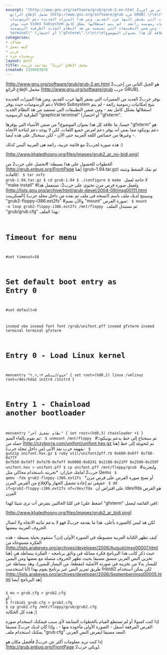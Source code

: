 ```yaml
---
excerpt: "[http://www.gnu.org/software/grub/grub-2.en.html جرب2] هو الجيل الثاني من
  محمل الإقلاع الرائع [http://www.gnu.org/software/grub جرب GRUB].\r\n\r\nيوفر جرب2
  العديد من المميزات التي يفتقر إليها جرب القديم، ومن هذا الميزات الجديدة دعم الرسوميات
  حيث يوفر Video Subsystem يتيح إمكانيات رسومية رائعة - لم يتم استغلالها بشكل كامل
  بعد - ومن ضمن التطبيقات التي تستفيد من هذ النظام الجديد الطرقية الرسومية \"graphical
  terminal\" أو اختصارا \"gfxterm\".\r\n\r\nحسنا، ما علاقة كل هذا بعنوان الموضوع؟"
categories:
- مقالات
- كيف تعمل
- عربي
- برمجيات حرة
layout: post
title: محمل الإقلاع "جرب2" بقائمة عربية
created: 1159403976
---
```

[http://www.gnu.org/software/grub/grub-2.en.html جرب2] هو الجيل الثاني من محمل الإقلاع الرائع [http://www.gnu.org/software/grub جرب GRUB].

يوفر جرب2 العديد من المميزات التي يفتقر إليها جرب القديم، ومن هذا الميزات الجديدة دعم الرسوميات حيث يوفر Video Subsystem يتيح إمكانيات رسومية رائعة - لم يتم استغلالها بشكل كامل بعد - ومن ضمن التطبيقات التي تستفيد من هذ النظام الجديد الطرقية الرسومية "graphical terminal" أو اختصارا "gfxterm".

حسنا، ما علاقة كل هذا بعنوان الموضوع؟ من ضمن اﻷشياء التي يوفرها "gfxterm" هو دعم يونيكود مما يعني أنه يوفر دعم لعرض جميع اللغات، لكن لا يوجد دعم لثناءية الاتجاه وغيرها من خصائص اللغة العربية حتى اﻵن - لكن سنحتال على هذه أيضا -.

هذه صورة لجرب2 مع قائمة عربية، رائعة هى العربية أليس كذلك :)

[http://www.khaledhosny.org/files/images/grub2_ar_no-bidi.png]

الخطوات للحصول على هذا بسيطة:
#نحصل على جرب2 من [http://grub.enbug.org/FrontPage هنا] (grub-1.94.tar.gz) ثم نفك الضغط ونثبته كالعادة:
<code>
$ tar xvfz grub-1.94.tar.gz
$ cd grub-1.94
$ ./configure
$ make
</code>
لا حاجة لعمل "make install" 
#ولعمل صورة قرص مرن تحتوي على جرب2: نستعمل هذا [http://lists.gnu.org/archive/html/grub-devel/2004-09/msg00111.html السكريبت] (انسخه فى ملف ثم نفذه من داخل مجلد جرب) وسينتج لديك ملف باسم "grub2-floppy-i386.ext2fs"
#واﻵن نضم "mount" صورة القرص:
<code>
$ mount -o loop grub2-floppy-i386.ext2fs /mnt/floppy
</code>
ثم نستبدل الملف "grub/grub.cfg" بهذا الملف:
<code>
# Timeout for menu
#set timeout=10

# Set default boot entry as Entry 0
#set default=0

insmod vbe
insmod font
font /grub/unifont.pff
insmod gfxterm
insmod terminal
terminal gfxterm

# Entry 0 - Load Linux kernel
menuentry "جنو/لينكس ٢,٦,١٣" {
	set root=(hd0,1)
        linux /vmlinuz root=/dev/hda2
	initrd /initrd
}

# Entry 1 - Chainload another bootloader
menuentry "نظام تشغيل آخر" {
	set root=(hd0,3)
	 chainloader +1
}
</code>
 ثم نقوم بإلغاء الضم:
<code>
$ unmount /mnt/floppy
</code>
#ثم سنحتاج إلى خط يدعم يونيكود: حمله من [http://czyborra.com/unifont/unifont.hex.gz هنا] ثم لتحويله إلى خط يفهمه جرب نفذ الآتي (من داخل مجلد جرب):
<code>
$ gunzip unifont.hex.gz
$ ruby util/unifont2pff.rb 0x600-0x6ff 0x750-0x77f 0xfb50-0xfdff 0xfe70-0xfeff 0x0000-0x0241 0x2190-0x21FF 0x2500-0x259f unifont.hex > unifont.pff
$ cp unifont.pff /mnt/floppy/grub
</code>
#ولتجربة جرب2 أمامك خياران:
*تجربته باستخدام محاكي مثل Qemu
<code>
$ qemu -fda grub2-floppy-i386.ext2fs
</code>
*أو نسخ صورة القرص على قرص مرن حقيقي ثم إعادة تشغيل الجهاز والإقلاع من القرص المرن
<code>
$ dd if=grub2-floppy-i386.ext2fs of=/dev/fda
</code>
على افتراض أن /dev/fda هو القرص المرن

في كلتا الحالتين يفترض أت ترى شيئا كهذا (اضغط علي "gfxterm" في القائمة ليعمل):

[http://www.khaledhosny.org/files/images/grub2_ar_bidi.png]

لكن هذ ليس كالصورة بأعلى، هذا ما يقدمه جرب2 فهو لا يدعم ثنائية الاتجاه ولا اتصال الحروف العربية ببعضها.

كيف تظهر الكتابة العربية مضبوطة في الصورة اﻷولى إذن؟ سنقوم بحيلة بسيطة - هذه الفكرة مستوحاه من [http://lists.arabeyes.org/archives/developer/2006/August/msg00007.html هنا] حيث ذكر كاتب هذا البرنامج فكرة مماثلة في وثائق برنامجه - الفكرة ببساطة هي تخزين النص العربي منسق مسبقا بحيث تظهر الحروف متصلة مع بعضها ومن اليمين لليسار بدلا من تخزينه في صورته الأصلية (مقطعا، من اليسار لليمين)، وهذ ببساطة عن طريق تمرير النص عبر برنامج يقوم بهذا (أنا استخدمت fribidi2 لكن يمكن استخدام [http://lists.arabeyes.org/archives/developer/2006/September/msg00005.html هذ البرنامج أيضا]

<code>
$ mu < grub.cfg > grub2.cfg
</code>
أو :
<code>
$ fribidi grub.cfg > grub2.cfg
$ cp grub2.cfg /mnt/floppy/grub/grub2.cfg
</code>
هذه كل الحكاية ;)

إذا كنت كسولا أو لم تستطع القيام بالخطوات السابقة ﻷي سبب فيمكنك استخدام صورة القرص المرفقة أسفل - الصورة اﻷولى مأخوذة منها - ، وإذا كان لديك جرب2 مسبقا يمكنك استخدام ملف "grub.cfg" المعد مسبقا ليعرض النص العربي.

إذا كنت تريد معلومات أكثر عن جرب2 فأفضل مكان هو [http://grub.enbug.org/FrontPage ويكي جرب2].
